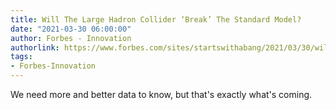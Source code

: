 ```yaml
---
title: Will The Large Hadron Collider ‘Break’ The Standard Model?
date: "2021-03-30 06:00:00"
author: Forbes - Innovation
authorlink: https://www.forbes.com/sites/startswithabang/2021/03/30/will-the-large-hadron-collider-break-the-standard-model/
tags:
- Forbes-Innovation
---
```

We need more and better data to know, but that's exactly what's coming.